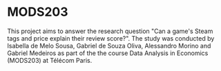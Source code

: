 # MODS203
This project aims to answer the research question "Can a game's Steam tags and price explain their review score?". The study was conducted by Isabella de Melo Sousa, Gabriel de Souza Oliva, Alessandro Morino and Gabriel Medeiros as part of the the course Data Analysis in Economics (MODS203) at Télécom Paris.
